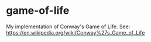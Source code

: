 # game-of-life
My implementation of Conway's Game of Life. See: https://en.wikipedia.org/wiki/Conway%27s_Game_of_Life
